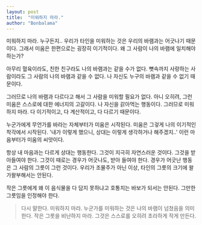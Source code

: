 ```yaml
---
layout: post
title:  "미워하지 마라."
author: "Bonbalama"
---
```




미워하지 마라. 누구든지.. 우리가 타인을 미워하는 것은 우리의 바램과는 어긋나기 때문이다. 그래서 미움은 한편으로는 굉장히 이기적이다. 왜 그 사람이 나의 바램에 일치해야 하는가?

아무리 혈육이라도, 친한 친구라도 나의 바램과는 같을 수가 없다. 뼛속까지 사랑하는 사람이라도 그 사람의 나의 바램과 같을 수 없다. 나 자신도 누구의 바램과 같을 수 없기 때문이다. 

그러므로 나의 바램과 다르다고 해서 그 사람을 미워할 필요가 없다. 아니 오히려, 그런 미움은 스스로에 대한 에너지의 고갈이다. 나 자신을 갉아먹는 행동이다.  그러므로 미워하지 마라. 다 이기적이고, 다 계산적이고, 다 다르기 때문이다. 

누군가에게 무언가를 바라는 자체부터가  미움은 시작된다.  미움은 그겋게 나의 이기적인 착각에서 시작된다. '내가 이렇게 했으니, 상대는 이렇게 생각하거나 해주겠지..'  이런 마음부터가  미움의 씨앗이다. 

항상 내 마음과는 다르게 상대는 행동한다. 그것이 지극히 자연스러운 것이다. 그것을 받아들여야 한다. 그것이 때로는 경우가 어긋나도, 받아 들여야 한다. 경우가 어긋난 행동은 그 사람의 그릇이 그런 것이다. 우리가 조물주가 아닌 이상, 타인의 그릇의 크기에 왈가왈부해서는 안된다. 

작은 그릇에게 왜 이 음식물을 다 담지 못하냐고 호통치는 바보가 되서는 안된다. 그만한 그릇임을 인정해야 한다. 

>  다시 말한다. 미워하지 마라. 누군가를 미워하는 것은 나의 바램이 넘쳤음을 의미한다. 작은 그룻을 비난하지 마라. 그것은 스스로를 오히려 초라하게 작게 만든다. 

